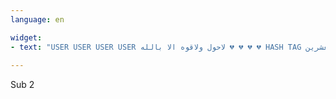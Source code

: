 ```yaml
---
language: en

widget:
- text: "USER USER USER USER لاحول ولاقوه الا بالله 💔 💔 💔 💔 HASH TAG متي يصدر قرار العشرين ! ! ! ! ! !"
 
---
```


Sub 2